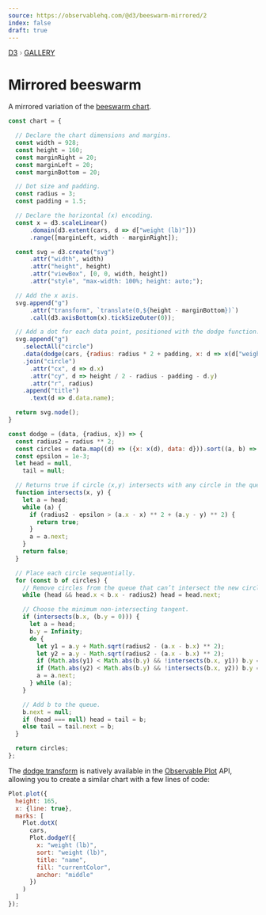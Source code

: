 ```yaml
---
source: https://observablehq.com/@d3/beeswarm-mirrored/2
index: false
draft: true
---
```


<div style="color: grey; font: 13px/25.5px var(--sans-serif); text-transform: uppercase;"><h1 style="display: none;">Mirrored beeswarm</h1><a href="https://d3js.org/">D3</a> › <a href="/@d3/gallery">Gallery</a></div>

# Mirrored beeswarm

A mirrored variation of the [beeswarm chart](/@d3/beeswarm/2?intent=fork).

```js echo
const chart = {

  // Declare the chart dimensions and margins.
  const width = 928;
  const height = 160;
  const marginRight = 20;
  const marginLeft = 20;
  const marginBottom = 20;

  // Dot size and padding.
  const radius = 3;
  const padding = 1.5;

  // Declare the horizontal (x) encoding.
  const x = d3.scaleLinear()
      .domain(d3.extent(cars, d => d["weight (lb)"]))
      .range([marginLeft, width - marginRight]);

  const svg = d3.create("svg")
      .attr("width", width)
      .attr("height", height)
      .attr("viewBox", [0, 0, width, height])
      .attr("style", "max-width: 100%; height: auto;");

  // Add the x axis.
  svg.append("g")
      .attr("transform", `translate(0,${height - marginBottom})`)
      .call(d3.axisBottom(x).tickSizeOuter(0));

  // Add a dot for each data point, positioned with the dodge function.
  svg.append("g")
    .selectAll("circle")
    .data(dodge(cars, {radius: radius * 2 + padding, x: d => x(d["weight (lb)"])}))
    .join("circle")
      .attr("cx", d => d.x)
      .attr("cy", d => height / 2 - radius - padding - d.y)
      .attr("r", radius)
    .append("title")
      .text(d => d.data.name);

  return svg.node();
}
```

```js echo
const dodge = (data, {radius, x}) => {
  const radius2 = radius ** 2;
  const circles = data.map((d) => ({x: x(d), data: d})).sort((a, b) => a.x - b.x);
  const epsilon = 1e-3;
  let head = null,
    tail = null;

  // Returns true if circle ⟨x,y⟩ intersects with any circle in the queue.
  function intersects(x, y) {
    let a = head;
    while (a) {
      if (radius2 - epsilon > (a.x - x) ** 2 + (a.y - y) ** 2) {
        return true;
      }
      a = a.next;
    }
    return false;
  }

  // Place each circle sequentially.
  for (const b of circles) {
    // Remove circles from the queue that can’t intersect the new circle b.
    while (head && head.x < b.x - radius2) head = head.next;

    // Choose the minimum non-intersecting tangent.
    if (intersects(b.x, (b.y = 0))) {
      let a = head;
      b.y = Infinity;
      do {
        let y1 = a.y + Math.sqrt(radius2 - (a.x - b.x) ** 2);
        let y2 = a.y - Math.sqrt(radius2 - (a.x - b.x) ** 2);
        if (Math.abs(y1) < Math.abs(b.y) && !intersects(b.x, y1)) b.y = y1;
        if (Math.abs(y2) < Math.abs(b.y) && !intersects(b.x, y2)) b.y = y2;
        a = a.next;
      } while (a);
    }

    // Add b to the queue.
    b.next = null;
    if (head === null) head = tail = b;
    else tail = tail.next = b;
  }

  return circles;
};
```

The [dodge transform](/plot/transforms/dodge) is natively available in the [Observable Plot](/plot/) API, allowing you to create a similar chart with a few lines of code:

```js echo
Plot.plot({
  height: 165,
  x: {line: true},
  marks: [
    Plot.dotX(
      cars,
      Plot.dodgeY({
        x: "weight (lb)",
        sort: "weight (lb)",
        title: "name",
        fill: "currentColor",
        anchor: "middle"
      })
    )
  ]
});
```

